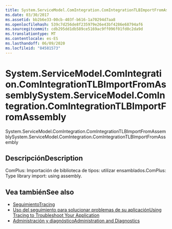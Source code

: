 ```yaml
---
title: System.ServiceModel.ComIntegration.ComIntegrationTLBImportFromAssembly
ms.date: 03/30/2017
ms.assetid: bb2b6e33-00cb-403f-b616-1a70294d7aa8
ms.openlocfilehash: 539c7d256de8f235979e26e43bf4286e68794af6
ms.sourcegitcommit: cdb295dd1db589ce5169ac9ff096f01fd0c2da9d
ms.translationtype: MT
ms.contentlocale: es-ES
ms.lasthandoff: 06/09/2020
ms.locfileid: "84581573"
---
```

# <a name="systemservicemodelcomintegrationcomintegrationtlbimportfromassembly"></a><span data-ttu-id="d5e76-102">System.ServiceModel.ComIntegration.ComIntegrationTLBImportFromAssembly</span><span class="sxs-lookup"><span data-stu-id="d5e76-102">System.ServiceModel.ComIntegration.ComIntegrationTLBImportFromAssembly</span></span>
<span data-ttu-id="d5e76-103">System.ServiceModel.ComIntegration.ComIntegrationTLBImportFromAssembly</span><span class="sxs-lookup"><span data-stu-id="d5e76-103">System.ServiceModel.ComIntegration.ComIntegrationTLBImportFromAssembly</span></span>  
  
## <a name="description"></a><span data-ttu-id="d5e76-104">Descripción</span><span class="sxs-lookup"><span data-stu-id="d5e76-104">Description</span></span>  
 <span data-ttu-id="d5e76-105">ComPlus: Importación de biblioteca de tipos: utilizar ensamblados.</span><span class="sxs-lookup"><span data-stu-id="d5e76-105">ComPlus: Type library import: using assembly.</span></span>  
  
## <a name="see-also"></a><span data-ttu-id="d5e76-106">Vea también</span><span class="sxs-lookup"><span data-stu-id="d5e76-106">See also</span></span>

- [<span data-ttu-id="d5e76-107">Seguimiento</span><span class="sxs-lookup"><span data-stu-id="d5e76-107">Tracing</span></span>](index.md)
- [<span data-ttu-id="d5e76-108">Uso del seguimiento para solucionar problemas de su aplicación</span><span class="sxs-lookup"><span data-stu-id="d5e76-108">Using Tracing to Troubleshoot Your Application</span></span>](using-tracing-to-troubleshoot-your-application.md)
- [<span data-ttu-id="d5e76-109">Administración y diagnóstico</span><span class="sxs-lookup"><span data-stu-id="d5e76-109">Administration and Diagnostics</span></span>](../index.md)
